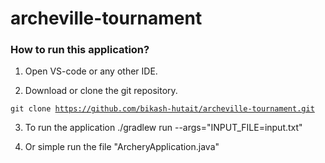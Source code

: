 # archeville-tournament

<h3>How to run this application?</h3>

1.  Open VS-code or any other IDE. 

2. Download or clone the git repository. 

<code>git clone https://github.com/bikash-hutait/archeville-tournament.git</code>


3. To run the application  ./gradlew run --args="INPUT_FILE=input.txt"

4. Or simple run the file "ArcheryApplication.java" 

